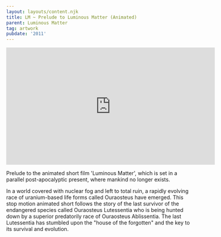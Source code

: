 ```yaml
---
layout: layouts/content.njk
title: LM ~ Prelude to Luminous Matter (Animated)
parent: Luminous Matter
tag: artwork
pubdate: '2011'
---
```

<iframe width="560" height="315"
src="https://www.youtube.com/embed/aXYq8wZ85BE" frameborder="0"
allow="autoplay; encrypted-media" allowfullscreen></iframe>


Prelude to the animated short film 'Luminous Matter', which is set in a
parallel post-apocalyptic present, where mankind no longer exists.

In a world covered with nuclear fog and left to total ruin, a rapidly evolving race of uranium-based life forms called Ouraosteus have emerged. This stop motion animated short follows the story of the last survivor of the endangered species called Ouraosteus Lutessentia who is being hunted down by a superior predatorily race of Ouraosteus Ablissentia. The last Lutessentia has stumbled upon the "house of the forgotten" and the key to its survival and evolution.
